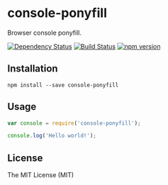 # console-ponyfill

Browser console ponyfill.

[![Dependency Status](https://david-dm.org/zkochan/console-ponyfill/status.svg?style=flat)](https://david-dm.org/zkochan/console-ponyfill)
[![Build Status](https://travis-ci.org/zkochan/console-ponyfill.svg?branch=master)](https://travis-ci.org/zkochan/console-ponyfill)
[![npm version](https://badge.fury.io/js/console-ponyfill.svg)](http://badge.fury.io/js/console-ponyfill)


## Installation
```
npm install --save console-ponyfill
```


## Usage
```js
var console = require('console-ponyfill');

console.log('Hello world!');
```


## License

The MIT License (MIT)
